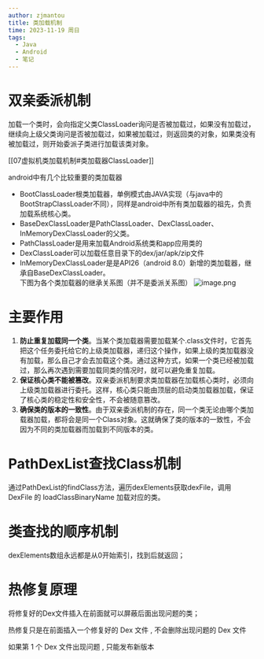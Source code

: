 ```yaml
---
author: zjmantou
title: 类加载机制
time: 2023-11-19 周日
tags:
  - Java
  - Android
  - 笔记
---
```



# 双亲委派机制

加载一个类时，会向指定父类ClassLoader询问是否被加载过，如果没有加载过，继续向上级父类询问是否被加载过，如果被加载过，则返回类的对象，如果类没有被加载过，则开始委派子类进行加载该类对象。

[[07虚拟机类加载机制#类加载器ClassLoader]]

android中有几个比较重要的类加载器

- BootClassLoader根类加载器，单例模式由JAVA实现（与java中的BootStrapClassLoader不同），同样是android中所有类加载器的祖先，负责加载系统核心类。
- BaseDexClassLoader是PathClassLoader、DexClassLoader、InMemoryDexClassLoader的父类。
- PathClassLoader是用来加载Android系统类和app应用类的
- DexClassLoader可以加载任意目录下的dex/jar/apk/zip文件
- InMemoryDexClassLoader是是API26（android 8.0）新增的类加载器，继承自BaseDexClassLoader。  
    下图为各个类加载器的继承关系图（并不是委派关系图）
![image.png](https://zjmantou-drawingbed.oss-cn-hangzhou.aliyuncs.com/picture/202311192053338.png)


# 主要作用
1. **防止重复加载同一个类**。当某个类加载器需要加载某个.class文件时，它首先把这个任务委托给它的上级类加载器，递归这个操作，如果上级的类加载器没有加载，那么自己才会去加载这个类。通过这种方式，如果一个类已经被加载过，那么再次遇到需要加载同类的情况时，就可以避免重复加载。
2. **保证核心类不能被篡改**。双亲委派机制要求类加载器在加载核心类时，必须向上级类加载器进行委托。这样，核心类只能由顶层的启动类加载器加载，保证了核心类的稳定性和安全性，不会被随意篡改。
3. **确保类的版本的一致性**。由于双亲委派机制的存在，同一个类无论由哪个类加载器加载，都将会是同一个Class对象。这就确保了类的版本的一致性，不会因为不同的类加载器而加载到不同版本的类。

# PathDexList查找Class机制

通过PathDexList的findClass方法，遍历dexElements获取dexFile，调用 DexFile 的 loadClassBinaryName 加载对应的类。

# 类查找的顺序机制

dexElements数组永远都是从0开始索引，找到后就返回；

# 热修复原理

将修复好的Dex文件插入在前面就可以屏蔽后面出现问题的类；

热修复只是在前面插入一个修复好的 Dex 文件 , 不会删除出现问题的 Dex 文件 

如果第 1  个 Dex 文件出现问题 , 只能发布新版本

